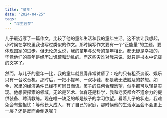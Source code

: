 ```yaml
---
title: "童年"
date: "2024-04-25"
tags: 
  - "浮生若梦"
---
```


儿子最近写了一篇作文，比较了他的童年生活和我的童年生活。这不禁让我想起，小时候在学校里我也写过类似的作文。那时候写作文要有一个“正能量”的主题，要体现国家的进步。但无论怎么说，我的童年与父母的童年相比，都无疑是幸福的，毕竟他们的童年是经历过饥荒和动乱的。而这些灾难对我来说，就只是书本中记载的文字了。

然而，与儿子的童年一比，我的童年就显得非常贫瘠了：吃的只有粗茶淡饭、娱乐只有一台收音机。那时后，一把小提琴、一双冰鞋，都是我无法触及的梦想。如今，家里的经济条件已经不可同日而语。孩子的任何合理愿望，似乎都可以轻易实现。他想要探索的领域，无论是艺术、体育还是科学，我和老婆都会不遗余力的提供装备、聘请教练。现在唯一缺乏的却是孩子的学习欲望。看着儿子的状态，我难免会有些担忧：等他长大成人，有了自己的家庭，那时候他的生活水品会不会更上一层？还是反而会倒退呢？
